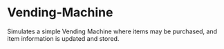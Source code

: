 # Vending-Machine
Simulates a simple Vending Machine where items may be purchased, and item information is updated and stored.

